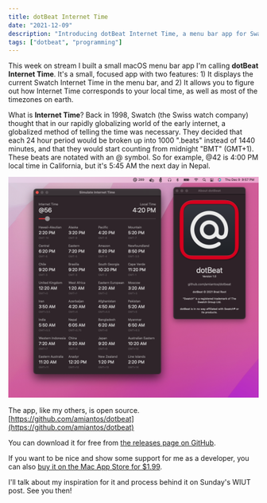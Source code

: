 ```yaml
---
title: dotBeat Internet Time
date: "2021-12-09"
description: "Introducing dotBeat Internet Time, a menu bar app for Swatch Internet Time"
tags: ["dotbeat", "programming"]
---
```


This week on stream I built a small macOS menu bar app I'm calling **dotBeat Internet Time**. It's a small, focused app with two features: 1) It displays the current Swatch Internet Time in the menu bar, and 2) It allows you to figure out how Internet Time corresponds to your local time, as well as most of the timezones on earth.

What is **Internet Time**? Back in 1998, Swatch (the Swiss watch company) thought that in our rapidly globalizing world of the early internet, a globalized method of telling the time was necessary. They decided that each 24 hour period would be broken up into 1000 ".beats" instead of 1440 minutes, and that they would start counting from midnight "BMT" (GMT+1). These beats are notated with an @ symbol. So for example, @42 is 4:00 PM local time in California, but it's 5:45 AM the next day in Nepal.

![dotBeat Internet Time screenshot](screenshot.png "dotBeat Internet Time screenshot")

The app, like my others, is open source. [https://github.com/amiantos/dotbeat](https://github.com/amiantos/dotbeat)

You can download it for free from [the releases page on GitHub](https://github.com/amiantos/dotbeat/releases).

If you want to be nice and show some support for me as a developer, you can also [buy it on the Mac App Store for $1.99](https://apps.apple.com/us/app/dotbeat-internet-time/id1599168929).

I'll talk about my inspiration for it and process behind it on Sunday's WIUT post. See you then!